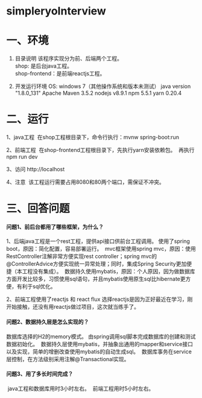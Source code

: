# simpleryoInterview

# 一、环境
1. 目录说明
    该程序实现分为前、后端两个工程。  
    shop: 是后台java工程。  
    shop-frontend：是前端reactjs工程。  
  
2. 开发运行环境
  OS: windows 7（其他操作系统和版本未测试）
  java version "1.8.0_131"
  Apache Maven 3.5.2
  nodejs v8.9.1
  npm 5.5.1
  yarn 0.20.4
  
# 二、运行
1、java工程
  在shop工程根目录下，命令行执行：mvnw spring-boot:run

2、前端工程
  在shop-frontend工程根目录下，先执行yarn安装依赖包。
  再执行npm run dev

3、访问
  http://localhost

4、注意
  该工程运行需要占用8080和80两个端口，需保证不冲突。

# 三、回答问题
#### 问题1、前后台都用了哪些框架，为什么？
1、后端java工程是一个rest工程，提供api接口供前台工程调用。
  使用了spring boot，原因：简化配置，容易部署运行。
  mvc框架使用spring mvc，原因：使用RestController注解非常方便实现rest controller；spring mvc的@ControllerAdvice方便实现统一异常处理；同时，集成Spring Security更加便捷（本工程没有集成）。
  数据持久使用mybatis，原因：个人原因，因为做数据库方面开发比较多，习惯使用sql语句，并且mybatis使用原生sql比hibernate更方便，有利于sql优化。
  
2、前端工程使用了reactjs 和 react flux
 选择reactjs是因为正好最近在学习，刚开始接触，还没有用reactjs做过项目，这次就当练手了。

#### 问题2、数据持久层是怎么实现的？
  数据库选择的H2的memory模式。
  由spring调用sql脚本完成数据库的创建和测试数据初始化。
  数据持久层使用mybatis，并抽象出通用的mapper和service接口以及实现，简单的增删改查使用mybatis的自动生成sql。
  数据库事务在service层控制，在方法级别采用注解@Transactional实现。

#### 问题3、用了多长时间完成？
  java工程和数据库用时3小时左右。
  前端工程用时5小时左右。
